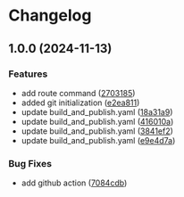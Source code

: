 # Changelog

## 1.0.0 (2024-11-13)


### Features

* add route command ([2703185](https://github.com/guestDI/fastify-boilerplate/commit/270318530483552fcd45aed14e944567700c0d25))
* added git initialization ([e2ea811](https://github.com/guestDI/fastify-boilerplate/commit/e2ea81144a42ea6e3b5a49e44856c257a00ae94f))
* update build_and_publish.yaml ([18a31a9](https://github.com/guestDI/fastify-boilerplate/commit/18a31a930ba26b3900ee8009b414099a0b85682c))
* update build_and_publish.yaml ([416010a](https://github.com/guestDI/fastify-boilerplate/commit/416010acb44e3796d747b92c074ede60af1f7a0d))
* update build_and_publish.yaml ([3841ef2](https://github.com/guestDI/fastify-boilerplate/commit/3841ef2b1409624c931291aba544a6d51e768872))
* update build_and_publish.yaml ([e9e4d7a](https://github.com/guestDI/fastify-boilerplate/commit/e9e4d7a4c2e6681164dac43927f1eb90353d8a45))


### Bug Fixes

* add github action ([7084cdb](https://github.com/guestDI/fastify-boilerplate/commit/7084cdbb081f610af8b8812c27e9ce45273ac2da))
